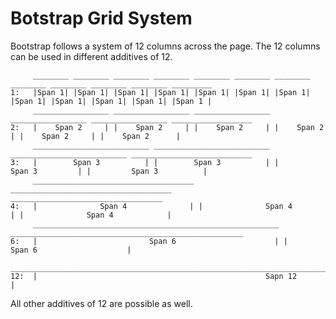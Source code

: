 # Botstrap Grid System

Bootstrap follows a system of 12 columns across the page. The 12 columns can be used in different additives of 12.

         ________ ________ ________ ________ ________ ________ ________ ________ ________ ________ ________ _________
    1:   |Span 1| |Span 1| |Span 1| |Span 1| |Span 1| |Span 1| |Span 1| |Span 1| |Span 1| |Span 1| |Span 1| |Span 1 |
         _________________ _________________ _________________ _________________ _________________ __________________
    2:   |    Span 2     | |    Span 2     | |    Span 2     | |    Span 2     | |    Span 2     | |    Span 2      |
         __________________________ __________________________ __________________________ ___________________________
    3:   |        Span 3          | |        Span 3          | |         Span 3         | |         Span 3          |
         ____________________________________ ____________________________________ __________________________________
    4:   |              Span 4              | |              Span 4              | |              Span 4            |
         _______________________________________________________ ____________________________________________________
    6:   |                         Span 6                      | |                        Span 6                    |
         ____________________________________________________________________________________________________________
    12:  |                                                   Sapn 12                                                |

All other additives of 12 are possible as well.


